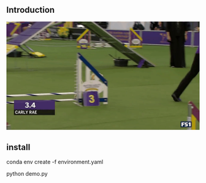 ## Introduction


<p align="center">
    <img src="output/dog.gif", width="600">
</p>



## install
conda env create -f environment.yaml

python demo.py


